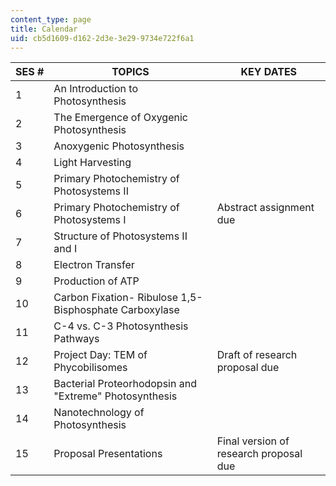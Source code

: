 ```yaml
---
content_type: page
title: Calendar
uid: cb5d1609-d162-2d3e-3e29-9734e722f6a1
---
```


| SES # | TOPICS | KEY DATES |
| --- | --- | --- |
| 1 | An Introduction to Photosynthesis |  |
| 2 | The Emergence of Oxygenic Photosynthesis |  |
| 3 | Anoxygenic Photosynthesis |  |
| 4 | Light Harvesting |  |
| 5 | Primary Photochemistry of Photosystems II |  |
| 6 | Primary Photochemistry of Photosystems I | Abstract assignment due |
| 7 | Structure of Photosystems II and I |  |
| 8 | Electron Transfer |  |
| 9 | Production of ATP |  |
| 10 | Carbon Fixation- Ribulose 1,5-Bisphosphate Carboxylase |  |
| 11 | C-4 vs. C-3 Photosynthesis Pathways |  |
| 12 | Project Day: TEM of Phycobilisomes | Draft of research proposal due |
| 13 | Bacterial Proteorhodopsin and "Extreme" Photosynthesis |  |
| 14 | Nanotechnology of Photosynthesis |  |
| 15 | Proposal Presentations | Final version of research proposal due